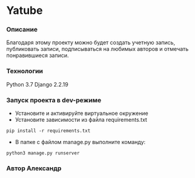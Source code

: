 # **Yatube** 
### Описание 
Благодаря этому проекту можно будет  создать учетную запись, публиковать записи, подписываться на любимых авторов и отмечать понравившиеся записи.
### Технологии 
Python 3.7 
Django 2.2.19
### Запуск проекта в dev-режиме 
- Установите и активируйте виртуальное окружение 
- Установите зависимости из файла requirements.txt 
``` 
pip install -r requirements.txt 
``` 
- В папке с файлом manage.py выполните команду: 
``` 
python3 manage.py runserver 
``` 
### Автор Александр
